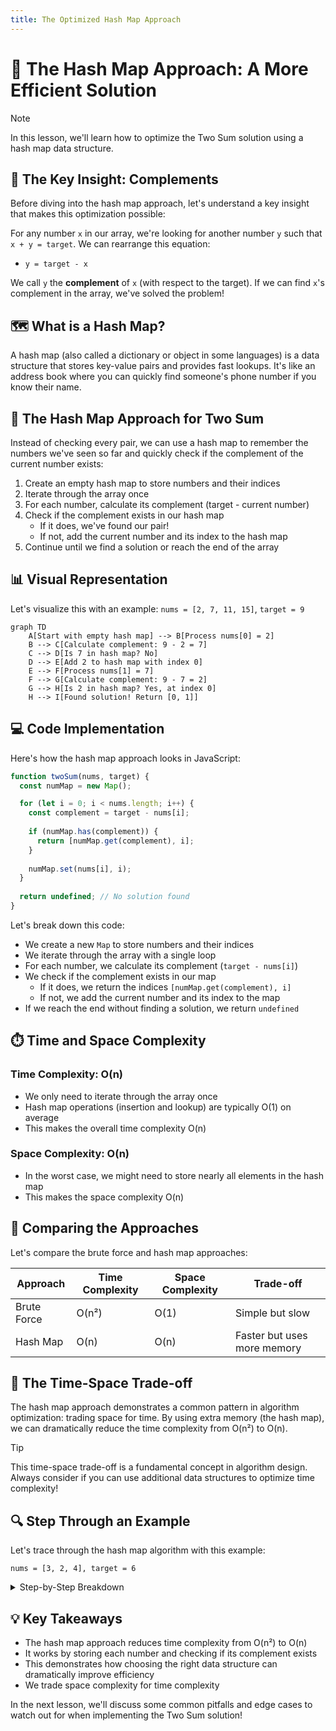 ```yaml
---
title: The Optimized Hash Map Approach
---
```


# 🚀 The Hash Map Approach: A More Efficient Solution

> [!NOTE]
> In this lesson, we'll learn how to optimize the Two Sum solution using a hash map data structure.

## 🤔 The Key Insight: Complements

Before diving into the hash map approach, let's understand a key insight that makes this optimization possible:

For any number `x` in our array, we're looking for another number `y` such that `x + y = target`. We can rearrange this equation:
- `y = target - x`

We call `y` the **complement** of `x` (with respect to the target). If we can find `x`'s complement in the array, we've solved the problem!

## 🗺️ What is a Hash Map?

A hash map (also called a dictionary or object in some languages) is a data structure that stores key-value pairs and provides fast lookups. It's like an address book where you can quickly find someone's phone number if you know their name.

## 🧮 The Hash Map Approach for Two Sum

Instead of checking every pair, we can use a hash map to remember the numbers we've seen so far and quickly check if the complement of the current number exists:

1. Create an empty hash map to store numbers and their indices
2. Iterate through the array once
3. For each number, calculate its complement (target - current number)
4. Check if the complement exists in our hash map
   - If it does, we've found our pair!
   - If not, add the current number and its index to the hash map
5. Continue until we find a solution or reach the end of the array

## 📊 Visual Representation

Let's visualize this with an example: `nums = [2, 7, 11, 15]`, `target = 9`

```mermaid
graph TD
    A[Start with empty hash map] --> B[Process nums[0] = 2]
    B --> C[Calculate complement: 9 - 2 = 7]
    C --> D[Is 7 in hash map? No]
    D --> E[Add 2 to hash map with index 0]
    E --> F[Process nums[1] = 7]
    F --> G[Calculate complement: 9 - 7 = 2]
    G --> H[Is 2 in hash map? Yes, at index 0]
    H --> I[Found solution! Return [0, 1]]
```

## 💻 Code Implementation

Here's how the hash map approach looks in JavaScript:

```javascript
function twoSum(nums, target) {
  const numMap = new Map();

  for (let i = 0; i < nums.length; i++) {
    const complement = target - nums[i];
    
    if (numMap.has(complement)) {
      return [numMap.get(complement), i];
    }
    
    numMap.set(nums[i], i);
  }
  
  return undefined; // No solution found
}
```

Let's break down this code:

- We create a new `Map` to store numbers and their indices
- We iterate through the array with a single loop
- For each number, we calculate its complement (`target - nums[i]`)
- We check if the complement exists in our map
  - If it does, we return the indices `[numMap.get(complement), i]`
  - If not, we add the current number and its index to the map
- If we reach the end without finding a solution, we return `undefined`

## ⏱️ Time and Space Complexity

### Time Complexity: O(n)
- We only need to iterate through the array once
- Hash map operations (insertion and lookup) are typically O(1) on average
- This makes the overall time complexity O(n)

### Space Complexity: O(n)
- In the worst case, we might need to store nearly all elements in the hash map
- This makes the space complexity O(n)

## 🚀 Comparing the Approaches

Let's compare the brute force and hash map approaches:

| Approach | Time Complexity | Space Complexity | Trade-off |
|----------|-----------------|------------------|-----------|
| Brute Force | O(n²) | O(1) | Simple but slow |
| Hash Map | O(n) | O(n) | Faster but uses more memory |

## 🧠 The Time-Space Trade-off

The hash map approach demonstrates a common pattern in algorithm optimization: trading space for time. By using extra memory (the hash map), we can dramatically reduce the time complexity from O(n²) to O(n).

> [!TIP]
> This time-space trade-off is a fundamental concept in algorithm design. Always consider if you can use additional data structures to optimize time complexity!

## 🔍 Step Through an Example

Let's trace through the hash map algorithm with this example:
```
nums = [3, 2, 4], target = 6
```

<details>
<summary>Step-by-Step Breakdown</summary>

1. Start with an empty map: `{}`
2. Process nums[0] = 3:
   - Complement: 6 - 3 = 3
   - Is 3 in map? No
   - Add to map: `{3: 0}`
3. Process nums[1] = 2:
   - Complement: 6 - 2 = 4
   - Is 4 in map? No
   - Add to map: `{3: 0, 2: 1}`
4. Process nums[2] = 4:
   - Complement: 6 - 4 = 2
   - Is 2 in map? Yes, at index 1
   - Return [1, 2]
</details>

## 💡 Key Takeaways

- The hash map approach reduces time complexity from O(n²) to O(n)
- It works by storing each number and checking if its complement exists
- This demonstrates how choosing the right data structure can dramatically improve efficiency
- We trade space complexity for time complexity

In the next lesson, we'll discuss some common pitfalls and edge cases to watch out for when implementing the Two Sum solution! 